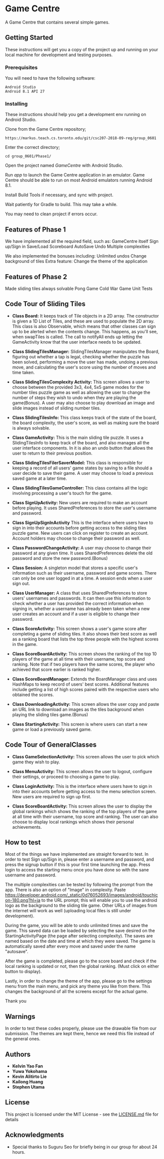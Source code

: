 
# Game Centre

A Game Centre that contains several simple games.

## Getting Started

These instructions will get you a copy of the project up and running on your local machine for development and testing purposes.

### Prerequisites

You will need to have the following software:

```
Android Studio
Android 8.1 API 27
```

### Installing

These instructions should help you get a development env running on Android Studio.

Clone from the Game Centre repository;

```
https://markus.teach.cs.toronto.edu/git/csc207-2018-09-reg/group_0601
```

Enter the correct directory;

```
cd group_0601/Phase1/
```

Open the project named *GameCentre* with Android Studio.

Run *app* to launch the Game Centre application in an emulator. Game Centre should be able to run on most Android emulators running Android 8.1.

Install Build Tools if necessary, and sync with project. 

Wait patiently for Gradle to build. This may take a while.

You may need to clean project if errors occur. 

## Features of Phase 1
We have implemented all the required field, such as:
GameCentre itself
Sign up/Sign in
Save/Load
Scoreboard
AutoSave
Undo
Multiple complexities

We also implemented the bonuses including:
Unlimited undos
Change background of tiles
Extra feature: Change the theme of the application

## Features of Phase 2
Made sliding tiles always solvable
Pong Game
Cold War Game
Unit Tests

## Code Tour of Sliding Tiles
* **Class Board:** It keeps track of Tile objects in a 2D array. The constructor is given a 1D List of Tiles,
 and these are used to populate the 2D array. This class is also Observable, which means that other classes 
 can sign up to be alerted when the contents change. This happens, as you'll see, when swapTiles is called. 
 The call to notifyAll ends up letting the GameActivity know that the user interface needs to be updated.
 
* **Class SlidingTilesManager:** SlidingTilesManager manipulates the Board, figuring out whether a tap is legal, checking 
whether the puzzle has been solved, performing a move the user has made, undoing a previous move, and 
calculating the user's score using the number of moves and time taken.

* **Class SlidingTilesComplexity Activity:** This screen allows a user to choose between the provided 3x3, 4x4, 5x5 game 
modes for the number tiles puzzle game as well as allowing the user to change the number of steps they wish 
to undo when they are playing the game(Bonus). A user may also choose to play download an image and slide
images instead of sliding number tiles.

* **Class SlidingTilesInfo:** This class keeps track of the state of the board, the board complexity, the user's
score, as well as making sure the board is always solvable. 

* **Class GameActivity:** This is the main sliding tile puzzle. It uses a SlidingTilesInfo to keep track of the 
board, and also manages all the user interface components. In it is also an undo button that allows
the user to return to their previous position.

* **Class SlidingTilesFilerSaverModel:** This class is responsible for keeping a record of all users' game states by saving
to a file should a user decide to save their game. A user may choose to load a previous saved game at a later time.

* **Class SlidingTilesGameController:** This class contains all the logic involving processing a user's 
touch for the game.

* **Class SignUpActivity:** New users are required to make an account before playing. It uses 
SharedPreferences to store the user's username and password.

* **Class SignUpSignInActivity** This is the interface where users have to sign in into their accounts before 
getting access to the sliding tiles puzzle game. New users can click on register to create an account. Account
holders may choose to change their password as well.

* **Class PasswordChangeActivity:** A user may choose to change their password at any given time. It uses 
SharedPreferences delete the old password and store the new password.(Bonus)

* **Class Session:** A singleton model that stores a specific user's information such as their username, 
password and game scores. There can only be one user logged in at a time. A session ends when a user sign out.

* **Class UserManager:** A class that uses SharedPreferences to store users' usernames and passwords. It
can then use this information to check whether a user has provided the correct information when signing in,
whether a username has already been taken when a new user creates an account and if a user is eligible to 
change their password.

* **Class ScoreActivity:** This screen shows a user's game score after completing a game of sliding tiles. 
It also shows their best score as well as a ranking board that lists the top three people with the highest 
scores in the game.

* **Class ScoreBoardActivity:** This screen shows the ranking of the top 10 players of the game at all time with their
username, top score and ranking. Note that if two players have the same scores, the player who achieved that score
earlier is ranked higher.

* **Class ScoreBoardManager:** Extends the BoardManager class and uses HashMaps to keep record of users' 
best scores. Additional features include getting a list of high scores paired with the respective users who 
obtained the scores. 

* **Class DownloadingActivity:** This screen allows the user copy and paste an URL link to download an images as the tiles 
background when playing the sliding tiles game.(Bonus)  

* **Class StartingActivity:** This screen is where users can start a new game or load a previously saved game.
 
## Code Tour of GeneralClasses

* **Class GameSelectionActivity:** This screen allows the user to pick which game they wish to play.

* **Class MenuActivity:** This screen allows the user to logout, configure their settings, or proceed 
to choosing a game to play.

* **Class LoginActivity:** This is the interface where users have to sign in into their accounts before 
getting access to the menu selection screen. New users are required to sign up first.

* **Class ScoreBoardActivity:** This screen allows the user to display the global rankings which 
shows the ranking of the top players of the game at all time with their username, top score and ranking.
The user can also choose to display local rankings which shows their personal achievements.

## How to test
Most of the things we have implemented are straight forward to test.
In order to test Sign up/Sign in, please enter a username and password, and press the signup button if this is your first time launching the app. Press login to access the starting menu once you have done so with the sane username and password.

The multiple complexities can be tested by following the prompt from the app.
There is also an option of "Image" in complexity.
Paste https://developer.android.com/_static/0d76052693/images/android/touchicon-180.png?hl=ja to the URL prompt; this will enable you to use the android logo as the background to the sliding tile game. Other URLs of images from the internet will work as well (uploading local files is still under development).

During the game, you will be able to undo unlimited times and save the game.
This saved data can be loaded by selecting the save desired on the StartingActivityPage (the page after selecting complexity). The saves are named based on the date and time at which they were saved. The game is automatically saved after every move and saved under the name "autosave".

After the game is completed, please go to the score board and check if the local ranking is updated or not, then the global ranking. (Must click on either button to display).

Lastly, in order to change the theme of the app, please go to the settings menu from the main menu, and pick any theme you like from there. This changes the background of all the screens except for the actual game.

Thank you

## Warnings
In order to test these codes properly, please use the drawable file from our submission. The themes are kept there, hence we need this file instead of the general ones.

## Authors

* **Kelvin Yao Fan**
* **Yuwa Yokohama**
* **Kevin Alitirto Lie**
* **Kailong Huang**
* **Stephen Utama**

## License

This project is licensed under the MIT License - see the [LICENSE.md](LICENSE.md) file for details

## Acknowledgments

* Special thanks to Suguru Seo for briefly being in our group for about 24 hours.
